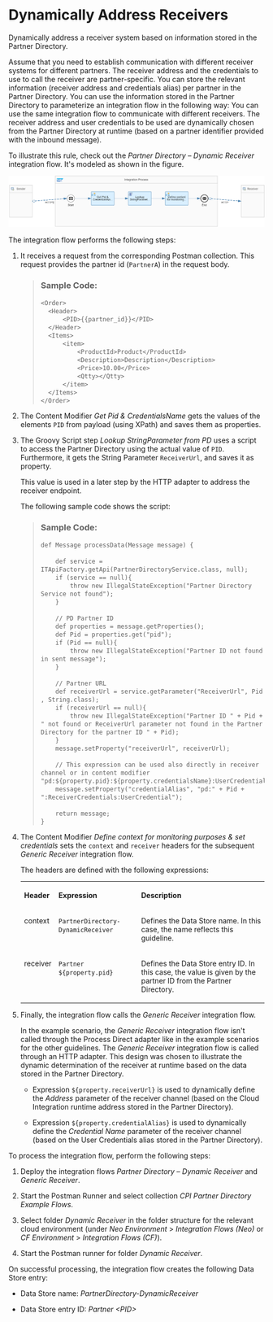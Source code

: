 <!-- loiodde6b3a212db425c97417d2295187deb -->

# Dynamically Address Receivers

Dynamically address a receiver system based on information stored in the Partner Directory.

Assume that you need to establish communication with different receiver systems for different partners. The receiver address and the credentials to use to call the receiver are partner-specific. You can store the relevant information \(receiver address and credentials alias\) per partner in the Partner Directory. You can use the information stored in the Partner Directory to parameterize an integration flow in the following way: You can use the same integration flow to communicate with different receivers. The receiver address and user credentials to be used are dynamically chosen from the Partner Directory at runtime \(based on a partner identifier provided with the inbound message\).

To illustrate this rule, check out the *Partner Directory – Dynamic Receiver* integration flow. It's modeled as shown in the figure.

 ![](images/Guidelines_Partner_Directory_Dynamic_Receiver_2baa897.png) 

The integration flow performs the following steps:

1.  It receives a request from the corresponding Postman collection. This request provides the partner id \(`PartnerA`\) in the request body.

    > ### Sample Code:  
    > ```
    > <Order>
    > 	<Header>
    > 		<PID>{{partner_id}}</PID>
    > 	</Header>
    > 	<Items>
    > 		<item>
    > 			<ProductId>Product</ProductId>
    > 			<Description>Description</Description>
    > 			<Price>10.00</Price>
    > 			<Qtty></Qtty>
    > 		</item>
    > 	</Items>
    > </Order>
    > ```

2.  The Content Modifier *Get Pid & CredentialsName* gets the values of the elements `PID` from payload \(using XPath\) and saves them as properties.

3.  The Groovy Script step *Lookup StringParameter from PD* uses a script to access the Partner Directory using the actual value of `PID`. Furthermore, it gets the String Parameter `ReceiverUrl`, and saves it as property.

    This value is used in a later step by the HTTP adapter to address the receiver endpoint.

    The following sample code shows the script:

    > ### Sample Code:  
    > ```
    > def Message processData(Message message) {
    > 
    >     def service = ITApiFactory.getApi(PartnerDirectoryService.class, null); 
    >     if (service == null){
    >         throw new IllegalStateException("Partner Directory Service not found");
    >     }       
    >     
    >     // PD Partner ID
    >     def properties = message.getProperties(); 
    >     def Pid = properties.get("pid");
    >     if (Pid == null){
    >         throw new IllegalStateException("Partner ID not found in sent message");   
    >     }
    >     
    >     // Partner URL
    >     def receiverUrl = service.getParameter("ReceiverUrl", Pid , String.class);
    >     if (receiverUrl == null){
    >         throw new IllegalStateException("Partner ID " + Pid + " not found or ReceiverUrl parameter not found in the Partner Directory for the partner ID " + Pid);      
    >     }
    >     message.setProperty("receiverUrl", receiverUrl);    
    >     
    >     // This expression can be used also directly in receiver channel or in content modifier "pd:${property.pid}:${property.credentialsName}:UserCredential"
    >     message.setProperty("credentialAlias", "pd:" + Pid + ":ReceiverCredentials:UserCredential");
    > 
    >     return message;
    > }
    > 
    > ```

4.  The Content Modifier *Define context for monitoring purposes & set credentials* sets the `context` and `receiver` headers for the subsequent *Generic Receiver* integration flow.

    The headers are defined with the following expressions:

    <a name="loiodde6b3a212db425c97417d2295187deb__table_jfg_clv_2mb"/>


    <table>
    <tr>
    <th valign="top">

    Header


    
    </th>
    <th valign="top">

    Expression


    
    </th>
    <th valign="top">

    Description


    
    </th>
    </tr>
    <tr>
    <td valign="top">

    context


    
    </td>
    <td valign="top">

    `PartnerDirectory-DynamicReceiver`


    
    </td>
    <td valign="top">

    Defines the Data Store name. In this case, the name reflects this guideline.


    
    </td>
    </tr>
    <tr>
    <td valign="top">

    receiver


    
    </td>
    <td valign="top">

     `Partner ${property.pid}` 


    
    </td>
    <td valign="top">

    Defines the Data Store entry ID. In this case, the value is given by the partner ID from the Partner Directory.


    
    </td>
    </tr>
    </table>
    
5.  Finally, the integration flow calls the *Generic Receiver* integration flow.

    In the example scenario, the *Generic Receiver* integration flow isn't called through the Process Direct adapter like in the example scenarios for the other guidelines. The *Generic Receiver* integration flow is called through an HTTP adapter. This design was chosen to illustrate the dynamic determination of the receiver at runtime based on the data stored in the Partner Directory.

    -   Expression `${property.receiverUrl}` is used to dynamically define the *Address* parameter of the receiver channel \(based on the Cloud Integration runtime address stored in the Partner Directory\).

    -   Expression `${property.credentialAlias}` is used to dynamically define the *Credential Name* parameter of the receiver channel \(based on the User Credentials alias stored in the Partner Directory\).



To process the integration flow, perform the following steps:

1.  Deploy the integration flows *Partner Directory – Dynamic Receiver* and *Generic Receiver*.

2.  Start the Postman Runner and select collection *CPI Partner Directory Example Flows*.

3.  Select folder *Dynamic Receiver* in the folder structure for the relevant cloud environment \(under *Neo Environment* \> *Integration Flows \(Neo\)* or *CF Environment* \> *Integration Flows \(CF\)*\).

4.  Start the Postman runner for folder *Dynamic Receiver*.


On successful processing, the integration flow creates the following Data Store entry:

-   Data Store name: *PartnerDirectory-DynamicReceiver*

-   Data Store entry ID: *Partner <PID\>*


